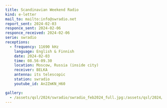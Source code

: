 ```yaml
---
title: Scandinavian Weekend Radio
kind: e-letter
mail_to: mailto:info@swradio.net
report_sent: 2024-02-03
responce_sent: 2024-02-06
responce_received: 2024-02-06
serie: swradio
receptions:
  - frequency: 11690 kHz
    language: English & Finnish
    date: 2024-02-03
    time: 08.56-09.30
    location: Moscow, Russia (inside city)
    receiver: BELKA
    antenna: its telescopic
    station: swradio
    youtube_id: An2ZmKN_H60

gallery:
  - /assets/qsl/2024/swradio/swradio_feb2024_full.jpg:/assets/qsl/2024/swradio/swradio_feb2024_small.jpg
---
```

